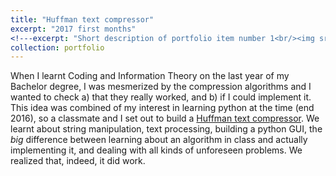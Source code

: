 ```yaml
---
title: "Huffman text compressor"
excerpt: "2017 first months"
<!---excerpt: "Short description of portfolio item number 1<br/><img src='/images/500x300.png'>"--->
collection: portfolio
---
```


When I learnt Coding and Information Theory on the last year of my Bachelor degree, I was mesmerized by the compression algorithms and I wanted to check a) that they really worked, and b) if I could implement it. This idea was combined of my interest in learning python at the time (end 2016), so a classmate and I set out to build a [Huffman text compressor](https://github.com/anebz/compressor). We learnt about string manipulation, text processing, building a python GUI, the *big* difference between learning about an algorithm in class and actually implementing it, and dealing with all kinds of unforeseen problems. We realized that, indeed, it did work. 

